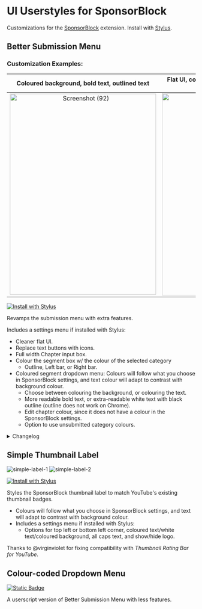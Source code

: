# UI Userstyles for SponsorBlock
Customizations for the [SponsorBlock](https://github.com/ajayyy/SponsorBlock/) extension. Install with [Stylus](https://github.com/openstyles/stylus/).
## **Better Submission Menu**  

### **Customization Examples:** 
| Coloured background, bold text, outlined text |  Flat UI, coloured text, icons, coloured segment box |
| :-: | :-: |
|<img width="390" height="534" alt="Screenshot (92)" src="https://github.com/user-attachments/assets/e8343ad6-3d93-4d18-82ab-1b577640e8b9" />|<img width="390" height="537" alt="Screenshot (93)" src="https://github.com/user-attachments/assets/4611e0ad-fc9e-48e8-b5e1-9f4667f366af" />|

[![Install with Stylus](https://custom-icon-badges.demolab.com/badge/Install%20with_Stylus-00adad.svg?logo=stylususercss)](https://github.com/jiraph/SponsorBlock-UI/raw/refs/heads/main/sponsorblock.colorcodeddropdown.user.css)  

Revamps the submission menu with extra features.

Includes a settings menu if installed with Stylus:
  - Cleaner flat UI.
  - Replace text buttons with icons.
  - Full width Chapter input box.
  - Colour the segment box w/ the colour of the selected category
    - Outline, Left bar, or Right bar.
  - Coloured segment dropdown menu: Colours will follow what you choose in SponsorBlock settings, and text colour will adapt to contrast with background colour. 
    - Choose between colouring the background, or colouring the text.
    - More readable bold text, or extra-readable white text with black outline (outline does not work on Chrome).
    - Edit chapter colour, since it does not have a colour in the SponsorBlock settings.
    - Option to use unsubmitted category colours.

<details>

<summary>Changelog</summary>

### 1.4.2 ###
<sup> (2025-08-06) </sup>
- New features:
  - Full width chapter input box
  - Dynamically selected Edit/Save icon
- Fixes and improvements: 
  - Highlight inspect button now uses Preview icon
  - Edited 'Set start' and 'Set end' icons
  - Segment box border colour for 'Select a category' is no longer pure white

### 1.4.1 ###
<sup> (2025-08-04) </sup>
- New features:
  - Option to remove rounded corners
  - 'Bar' style category box color style
- Fixes and improvements:
  - More efficient selectors
  - Labelled code
  - Rearranged settings
  - 'Off' option for dropdown menu

### 1.4.0 ###
<sup> (2025-08-02) </sup>
- New features:
  - Compatibility with Hook category
  - Redone flat UI
  - Replace text buttons with icons
  - Outline segment category box with category colour
  - Swap highlight segment & text colours (useful for very dark customized highlight colours)

### 1.3.0 ###
<sup> (2023-11-03) </sup>
- New features:
  - 'Coloured text' dropdown style

### 1.2.0 ###
<sup> (2023-05-22) </sup>
- New features:
  - Dynamically selected text colour in dropdown
  - Set Chapter text colour (SB does not have a text colour for Chapter)
  - Added @UpdateURL
- Fixes and improvements:
  - Removed text colour option

### 1.1.0 ###
 <sup> (2023-04-27) </sup>
- New features:
  - Bold text option
  - Flat style UI (WIP)

</details>



## **Simple Thumbnail Label**

![simple-label-1](https://user-images.githubusercontent.com/19298861/240079610-85643aa4-a7f7-4132-b16d-79f005dfd25c.jpg)
![simple-label-2](https://user-images.githubusercontent.com/19298861/240079614-019c0ab6-542d-4fef-87fd-7974ec8dffc2.jpg)

[![Install with Stylus](https://custom-icon-badges.demolab.com/badge/Install%20with_Stylus-00adad.svg?logo=stylususercss)](https://github.com/jiraph/SponsorBlock-UI/raw/refs/heads/main/sponsorblock.simplethumbnaillabels.user.css)
 
Styles the SponsorBlock thumbnail label to match YouTube's existing thumbnail badges. 
- Colours will follow what you choose in SponsorBlock settings, and text will adapt to contrast with background colour. 
- Includes a settings menu if installed with Stylus: 
  - Options for top left or bottom left corner, coloured text/white text/coloured background, all caps text, and show/hide logo.

Thanks to @virginviolet for fixing compatibility with *Thumbnail Rating Bar for YouTube*.

## **Colour-coded Dropdown Menu**
[![Static Badge](https://img.shields.io/badge/Install_Userscript-444?logo=tampermonkey)](https://github.com/jiraph/SponsorBlock-UI/raw/refs/heads/main/sponsorblock.colorcodeddropdown.user.js)

A userscript version of Better Submission Menu with less features.


